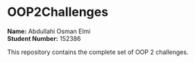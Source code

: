 # OOP2Challenges

**Name:** Abdullahi Osman Elmi  
**Student Number:** 152386

This repository contains the complete set of OOP 2 challenges.

